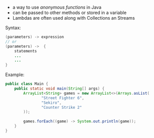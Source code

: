 - a way to use *anonymous functions* in Java 
- can be passed to other methods or stored in a variable
- Lambdas are often used along with Collections an Streams 


Syntax:
```java
(parameters) -> expression
// or
(parameters) ->  {
	statements
	...
	...
}
```

Example: 
```java
public class Main {  
    public static void main(String[] args) {  
        ArrayList<String> games = new ArrayList<>(Arrays.asList(  
                "Street Fighter 6",  
                "Sekiro",  
                "Counter Strike 2"  
        )); 
  
        games.forEach((game) -> System.out.println(game));  
    }  
}
```
